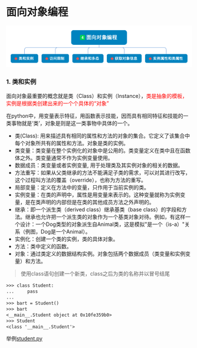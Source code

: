 # 面向对象编程

![avatar](面向对象编程.png)

### 1. 类和实例

面向对象最重要的概念就是类（Class）和实例（Instance），<font color=red>类是抽象的模板， 实例是根据类创建出来的一个个具体的“对象”</font>

在python中，用变量表示特征，用函数表示技能，因而具有相同特征和技能的一类事物就是‘类’，对象是则是这一类事物中具体的一个。

- 类(Class): 用来描述具有相同的属性和方法的对象的集合。它定义了该集合中每个对象所共有的属性和方法。对象是类的实例。
- 类变量：类变量在整个实例化的对象中是公用的。类变量定义在类中且在函数体之外。类变量通常不作为实例变量使用。
- 数据成员：类变量或者实例变量, 用于处理类及其实例对象的相关的数据。
- 方法重写：如果从父类继承的方法不能满足子类的需求，可以对其进行改写，这个过程叫方法的覆盖（override），也称为方法的重写。
- 局部变量：定义在方法中的变量，只作用于当前实例的类。
- 实例变量：在类的声明中，属性是用变量来表示的。这种变量就称为实例变量，是在类声明的内部但是在类的其他成员方法之外声明的。
- 继承：即一个派生类（derived class）继承基类（base class）的字段和方法。继承也允许把一个派生类的对象作为一个基类对象对待。例如，有这样一个设计：一个Dog类型的对象派生自Animal类，这是模拟"是一个（is-a）"关系（例图，Dog是一个Animal）。
- 实例化：创建一个类的实例，类的具体对象。
- 方法：类中定义的函数。
- 对象：通过类定义的数据结构实例。对象包括两个数据成员（类变量和实例变量）和方法。

> 使用class语句创建一个新类，class之后为类的名称并以冒号结尾

```
>>> class Student:
...     pass
... 
>>> bart = Student()
>>> bart
<__main__.Student object at 0x10fe359b0>
>>> Student
<class '__main__.Student'>
```

举例[student.py](student.py)